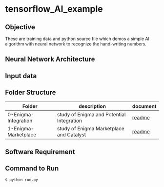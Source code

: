 # tensorflow_AI_example

## Objective
These are training data and python source file which demos a simple AI algorithm with neural network to recognize the hand-writing numbers. 

## Neural Network Architecture

## Input data


## Folder Structure

Folder | description | document |
---| ---| ---|
0-Enigma-Integration | study of Enigma and Potential Integration | [readme](0-Enigma-Integration/README.md)
1-Enigma-Marketplace| study of Enigma Marketplace and Catalyst| [readme](1-Enigma-Marketplace/README.md)|


## Software Requirement


## Command to Run

```
$ python run.py
```



